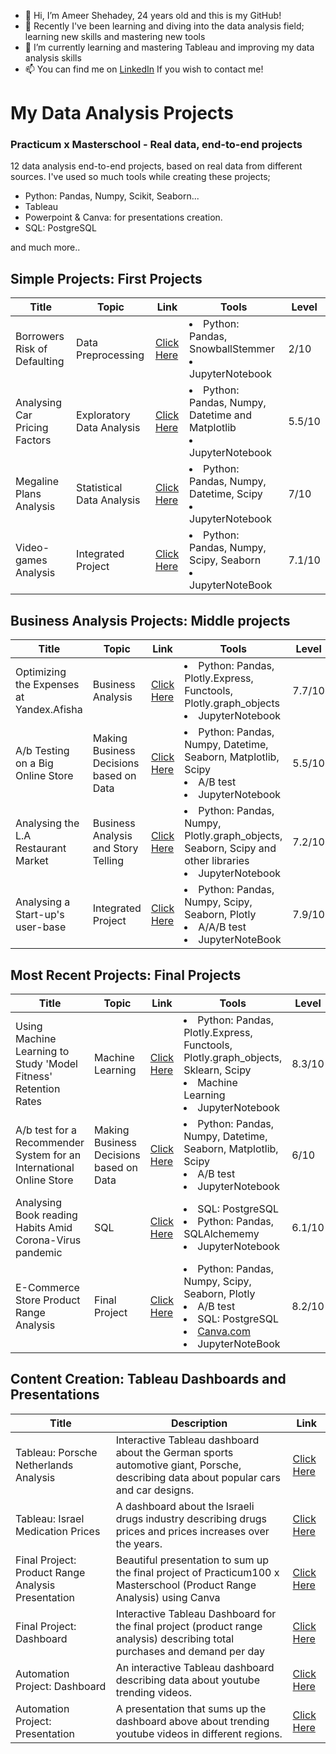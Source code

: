 - 👋 Hi, I’m Ameer Shehadey, 24 years old and this is my GitHub!
- 👀 Recently I've been learning and diving into the data analysis field; learning new skills and mastering new tools
- 🌱 I’m currently learning and mastering Tableau and improving my data analysis skills
- 📫 You can find me on [LinkedIn](https://www.linkedin.com/in/ameer-shehadey-aa4a0a241) If you wish to contact me!

# My Data Analysis Projects
### Practicum x Masterschool - Real data, end-to-end projects
12 data analysis end-to-end projects, based on real data from different sources. I've used so much tools while creating these projects;
- Python: Pandas, Numpy, Scikit, Seaborn...
- Tableau
- Powerpoint & Canva: for presentations creation.
- SQL: PostgreSQL

and much more..

## Simple Projects: First Projects
| Title                         	| Topic                     	| Link                                                                                                        	| Tools                                                                                 	| Level  	|
|-------------------------------	|---------------------------	|-------------------------------------------------------------------------------------------------------------	|---------------------------------------------------------------------------------------	|--------	|
| Borrowers Risk of Defaulting  	| Data Preprocessing        	| [Click Here](https://github.com/drameerjs/da-projects/blob/main/simple%20projects/preprocessing-full.ipynb) 	| <li> Python: Pandas, SnowballStemmer </li> <li> JupyterNotebook </li>                	| 2/10   	|
| Analysing Car Pricing Factors 	| Exploratory Data Analysis 	| [Click Here](https://github.com/drameerjs/da-projects/blob/main/simple%20projects/eda-full.ipynb)           	| <li> Python: Pandas, Numpy, Datetime and Matplotlib </li> <li> JupyterNotebook </li> 	| 5.5/10 	|
| Megaline Plans Analysis       	| Statistical Data Analysis 	| [Click Here](https://github.com/drameerjs/da-projects/blob/main/simple%20projects/sda-full.ipynb)           	| <li> Python: Pandas, Numpy, Datetime, Scipy </li> <li> JupyterNotebook </li>         	| 7/10   	|
| Video-games Analysis          	| Integrated Project        	| [Click Here](https://github.com/drameerjs/da-projects/blob/main/simple%20projects/int1-full.ipynb)          	| <li> Python: Pandas, Numpy, Scipy, Seaborn </li> <li> JupyterNoteBook </li>            	| 7.1/10 	|

## Business Analysis Projects: Middle projects
| Title                                    	| Topic                                   	| Link                                                                                                    	| Tools                                                                                                                 	| Level  	|
|------------------------------------------	|-----------------------------------------	|---------------------------------------------------------------------------------------------------------	|-----------------------------------------------------------------------------------------------------------------------	|--------	|
| Optimizing the Expenses at Yandex.Afisha 	| Business Analysis                       	| [Click Here](https://github.com/drameerjs/da-projects/blob/main/BA%20projects/ba-full.ipynb)            	| <li> Python: Pandas, Plotly.Express, Functools, Plotly.graph_objects</li> <li> JupyterNotebook </li>                  	| 7.7/10 	|
| A/b Testing on a Big Online Store        	| Making Business Decisions based on Data 	| [Click Here](https://github.com/drameerjs/da-projects/blob/main/BA%20projects/business-decisions.ipynb) 	| <li> Python: Pandas, Numpy, Datetime, Seaborn, Matplotlib, Scipy </li> <li> A/B test </li> <li> JupyterNotebook </li> 	| 5.5/10 	|
| Analysing the L.A Restaurant Market      	| Business Analysis and Story Telling     	| [Click Here](https://github.com/drameerjs/da-projects/blob/main/BA%20projects/telling-story.ipynb)      	| <li> Python: Pandas, Numpy, Plotly.graph_objects, Seaborn, Scipy and other libraries </li> <li> JupyterNotebook </li> 	| 7.2/10 	|
| Analysing a Start-up's user-base         	| Integrated Project                      	| [Click Here](https://github.com/drameerjs/da-projects/blob/main/BA%20projects/int2-full.ipynb)          	| <li> Python: Pandas, Numpy, Scipy, Seaborn, Plotly </li> <li> A/A/B test </li> <li> JupyterNoteBook </li>              	| 7.9/10 	|

## Most Recent Projects: Final Projects
| Title                                                               	| Topic                                   	| Link                                                                                                  	| Tools                                                                                                                                                               	| Level  	|
|---------------------------------------------------------------------	|-----------------------------------------	|-------------------------------------------------------------------------------------------------------	|---------------------------------------------------------------------------------------------------------------------------------------------------------------------	|--------	|
| Using Machine Learning to Study 'Model Fitness' Retention Rates     	| Machine Learning                        	| [Click Here](https://github.com/drameerjs/da-projects/blob/main/advanced%20projects/ML.ipynb)         	| <li> Python: Pandas, Plotly.Express, Functools, Plotly.graph_objects, Sklearn, Scipy</li> <li> Machine Learning </li> <li> JupyterNotebook </li>                   	| 8.3/10 	|
| A/b test for a Recommender System for an International Online Store 	| Making Business Decisions based on Data 	| [Click Here](https://github.com/drameerjs/da-projects/blob/main/advanced%20projects/final-ab.ipynb)   	| <li> Python: Pandas, Numpy, Datetime, Seaborn, Matplotlib, Scipy </li> <li> A/B test </li> <li> JupyterNotebook </li>                                               	| 6/10   	|
| Analysing Book reading Habits Amid Corona-Virus pandemic            	| SQL                                     	| [Click Here](https://github.com/drameerjs/da-projects/blob/main/advanced%20projects/final-sql.ipynb)  	| <li> SQL: PostgreSQL </li> <li> Python: Pandas, SQLAlchememy </li> <li> JupyterNotebook </li>                                                                       	| 6.1/10 	|
| E-Commerce Store Product Range Analysis                             	| Final Project                           	| [Click Here](https://github.com/drameerjs/da-projects/blob/main/advanced%20projects/final-full.ipynb) 	| <li> Python: Pandas, Numpy, Scipy, Seaborn, Plotly </li> <li> A/B test </li> <li> SQL: PostgreSQL </li> <li> [Canva.com](canva.com) </li> <li> JupyterNoteBook </li> 	| 8.2/10 	|

## Content Creation: Tableau Dashboards and Presentations
| Title                                              	| Description                                                                                                                           	| Link                                                                                                                      	|
|----------------------------------------------------	|---------------------------------------------------------------------------------------------------------------------------------------	|---------------------------------------------------------------------------------------------------------------------------	|
| Tableau: Porsche Netherlands Analysis              	| Interactive Tableau dashboard about the German sports automotive giant, Porsche, describing data about popular cars and car designs.  	| [Click Here](https://public.tableau.com/app/profile/ameer.shehadey/viz/PorscheNetherlands/Dashboard2)                     	|
| Tableau: Israel Medication Prices                  	| A dashboard about the Israeli drugs industry describing drugs prices and prices increases over the years.                             	| [Click Here](https://public.tableau.com/app/profile/ameer.shehadey/viz/Israelimedicationprices/Dashboard1)                	|
| Final Project: Product Range Analysis Presentation 	| Beautiful presentation to sum up the final project of Practicum100 x Masterschool (Product Range Analysis) using Canva                	| [Click Here](https://drive.google.com/file/d/16DzfkWubWJFsEC5MBFTqy-nzHnRshckz/view)                                      	|
| Final Project: Dashboard                           	| Interactive Tableau Dashboard for the final project (product range analysis) describing total purchases and demand per day            	| [Click Here](https://public.tableau.com/app/profile/ameer.shehadey/viz/final_project_dashboard_16559986069860/Dashboard1) 	|
| Automation Project: Dashboard                      	| An interactive Tableau dashboard describing data about youtube trending videos.                                                       	| [Click Here](https://public.tableau.com/app/profile/ameer.shehadey/viz/Automation_project_16527953419570/TrendingVideos)  	|
| Automation Project: Presentation                   	| A presentation that sums up the dashboard above about trending youtube videos in different regions.                                   	| [Click Here](https://github.com/drameerjs/da-projects/blob/main/advanced%20projects/automation-presentation.pdf)          	|
